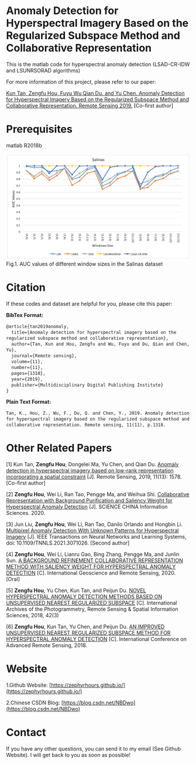 # Anomaly Detection for Hyperspectral Imagery Based on the Regularized Subspace Method and Collaborative Representation
This is the matlab code for hyperspectral anomaly detection (LSAD-CR-IDW and LSUNRSORAD algorithms)

For more information of this project, please refer to our paper: 

[Kun Tan, Zengfu Hou, Fuyu Wu,Qian Du, and Yu Chen. Anomaly Detection for Hyperspectral Imagery Based on the Regularized Subspace Method and Collaborative Representation. Remote Sensing 2019.](https://www.mdpi.com/2072-4292/11/11/1318) [Co-first author]

# Prerequisites
matlab R2018b


<img src="WinSize_Salinas.png" alt="WinSize_Salinas">
Fig.1. AUC values of different window sizes in the Salinas dataset



# Citation
If these codes and dataset are helpful for you, please cite this paper:


**BibTex Format:**<br />
```
@article{tan2019anomaly,
  title={Anomaly detection for hyperspectral imagery based on the regularized subspace method and collaborative representation},
  author={Tan, Kun and Hou, Zengfu and Wu, Fuyu and Du, Qian and Chen, Yu},
  journal={Remote sensing},
  volume={11},
  number={11},
  pages={1318},
  year={2019},
  publisher={Multidisciplinary Digital Publishing Institute}
}
```

**Plain Text Format:**<br />
```
Tan, K., Hou, Z., Wu, F., Du, Q. and Chen, Y., 2019. Anomaly detection for hyperspectral imagery based on the regularized subspace method and collaborative representation. Remote sensing, 11(11), p.1318.
```

# Other Related Papers
[1] Kun Tan, **Zengfu Hou**, Dongelei Ma, Yu Chen, and Qian Du. [Anomaly detection in hyperspectral imagery based on low-rank representation incorporating a spatial constraint](https://www.mdpi.com/2072-4292/11/13/1578) [J]. Remote Sensing, 2019, 11(13): 1578. [Co-first author]

[2] **Zengfu Hou**, Wei Li, Ran Tao, Pengge Ma, and Weihua Shi. [Collaborative Representation with Background Purification and Saliency Weight for Hyperspectral Anomaly Detection](https://engine.scichina.com/publisher/scp/journal/SCIS/doi/10.1007/s11432-020-2915-2?slug=abstract) [J]. SCIENCE CHINA Information Sciences. 2020.

[3] Jun Liu, **Zengfu Hou**, Wei Li, Ran Tao, Danilo Orlando and Hongbin Li. [Multipixel Anomaly Detection With Unknown Patterns for Hyperspectral Imagery](https://ieeexplore.ieee.org/abstract/document/9404853) [J]. IEEE Transactions on Neural Networks and Learning Systems, doi: 10.1109/TNNLS.2021.3071026. [Second author]

[4] **Zengfu Hou**, Wei Li, Lianru Gao, Bing Zhang, Pengge Ma, and Junlin Sun. [A BACKGROUND REFINEMENT COLLABORATIVE REPRESENTATION METHOD WITH SALIENCY WEIGHT FOR HYPERSPECTRAL ANOMALY DETECTION](https://ieeexplore.ieee.org/abstract/document/9324521) [C]. International Geoscience and Remote Sensing, 2020. [Oral]

[5] **Zengfu Hou**, Yu Chen, Kun Tan, and Peijun Du. [NOVEL HYPERSPECTRAL ANOMALY DETECTION METHODS BASED ON UNSUPERVISED NEAREST REGULARIZED SUBSPACE](https://pdfs.semanticscholar.org/43ba/4ca04679165d72e9f3fd3a9b1346437b81f9.pdf) [C]. International Archives of the Photogrammetry, Remote Sensing & Spatial Information Sciences, 2018, 42(3)

[6] **Zengfu Hou**, Kun Tan, Yu Chen, and Peijun Du. [AN IMPROVED UNSUPERVISED NEAREST REGULARIZED SUBSPACE METHOD FOR HYPERSPECTRAL ANOMALY DETECTION](https://drive.google.com/file/d/1g3KkwsN2Q8pk7aMZEKGRdfoGEEcOTTRp/view) [C]. International Conference on Advanced Remote Sensing, 2018.


# Website
1.Github Website: [https://zephyrhours.github.io/](https://zephyrhours.github.io/)

2.Chinese CSDN Blog: [https://blog.csdn.net/NBDwo](https://blog.csdn.net/NBDwo)

# Contact
If you have any other questions, you can send it to my email (See Github Website). I will get back to you as soon as possible!
